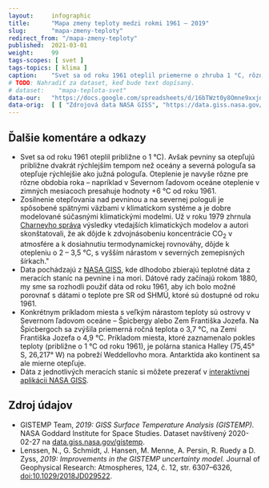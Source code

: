 ```yaml
---
layout:     infographic
title:      "Mapa zmeny teploty medzi rokmi 1961 – 2019"
slug:       "mapa-zmeny-teploty"
redirect_from: "/mapa-zmeny-teploty"
published:  2021-03-01
weight:     99
tags-scopes: [ svet ]
tags-topics: [ klima ]
caption:    "Svet sa od roku 1961 oteplil priemerne o zhruba 1 °C, rôzne miesta sa ale otepľujú rôznou rýchlosťou. Kým pre väčšinu oceánov oteplenie nepresiahlo 0,8 °C, väčšina pevniny sa otepľuje rýchlejšie. K najväčšiemu otepleniu, ktoré za posledných 60 rokov presiahlo 4 °C, dochádza v Severnom ľadovom oceáne."
# TODO: Nahradiť za dataset, keď bude text dopísaný.
# dataset:    "mapa-teplota-svet"
data-our:   "https://docs.google.com/spreadsheets/d/16bTWzt0y8Omne9xxjd3o1rpszF764ATaC5UpFO5Zd7I/edit?usp=sharing"
data-orig:	[ [ "Zdrojová data NASA GISS", "https://data.giss.nasa.gov/gistemp/maps/index_v4.html" ] ]
---
```


## Ďalšie komentáre a odkazy

* Svet sa od roku 1961 oteplil približne o 1 °C<!-- (viď infografika [Svetová teplotná anomália](/infografiky/teplotna-anomalia)-->). Avšak pevniny sa otepľujú približne dvakrát rýchlejším tempom než oceány a severná pologuľa sa otepľuje rýchlejšie ako južná pologuľa. Oteplenie je navyše rôzne pre rôzne obdobia roka – napríklad v Severnom ľadovom oceáne oteplenie v zimných mesiacoch presahuje hodnoty +6 °C od roku 1961.
* Zosilnenie otepľovania nad pevninou a na severnej pologuli je spôsobené spätnými väzbami v klimatickom systéme a je dobre modelované súčasnými klimatickými modelmi. Už v roku 1979 zhrnula [Charneyho správa](/studie/1979-charneyho-sprava) výsledky vtedajších klimatických modelov a autori skonštatovali, že ak dôjde k zdvojnásobeniu koncentrácie CO<sub>2</sub> v atmosfére a k dosiahnutiu termodynamickej rovnováhy, dôjde k otepleniu o 2 – 3,5 °C, s vyšším nárastom v severných zemepisných šírkach."
* Data pochádzajú z [NASA GISS](https://data.giss.nasa.gov/gistemp/), kde dlhodobo zbierajú teplotné dáta z meracích staníc na pevnine i na mori. Dátové rady začínajú rokom 1880, my sme sa rozhodli použiť dáta od roku 1961, aby ich bolo možné porovnať s dátami o teplote pre SR od SHMÚ, ktoré sú dostupné od roku 1961.
* Konkrétnym príkladom miesta s veľkým nárastom teploty sú ostrovy v Severnom ľadovom oceáne – Špicbergy alebo Zem Františka Jozefa. Na Špicbergoch sa zvýšila priemerná ročná teplota o 3,7 °C, na Zemi Františka Jozefa o 4,9 °C. Príkladom miesta, ktoré zaznamenalo pokles teploty (približne o 1 °C od roku 1961), je polárna stanica Halley (75,45° S, 26,217° W) na pobreží Weddellovho mora. Antarktída ako kontinent sa ale mierne otepľuje.
* Dáta z jednotlivých meracích staníc si môžete prezerať v [interaktívnej aplikácii NASA GISS](https://data.giss.nasa.gov/gistemp/station_data_v4_globe/).

## Zdroj údajov

* GISTEMP Team, _2019: GISS Surface Temperature Analysis (GISTEMP)._ NASA Goddard Institute for Space Studies. Dataset navštívený 2020-02-27 na [data.giss.nasa.gov/gistemp](https://data.giss.nasa.gov/gistemp/).
* Lenssen, N., G. Schmidt, J. Hansen, M. Menne, A. Persin, R. Ruedy a D. Zyss, _2019: Improvements in the GISTEMP uncertainty model._ Journal of Geophysical Research: Atmospheres, 124, č. 12, str. 6307–6326, [doi:10.1029/2018JD029522](http://dx.doi.org/10.1029/2018JD029522).
